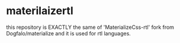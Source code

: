 # materilaizertl
this repository is EXACTLY the same of 'MaterializeCss-rtl' fork from Dogfalo/materialize and it is used for rtl languages.
